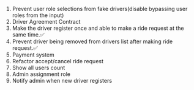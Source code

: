 1. Prevent user role selections from fake drivers(disable bypassing user roles from the input)
2. Driver Agreement Contract
3. Make the driver register once and able to make a ride request at the same time.✅
4. Prevent driver being removed from drivers list after making ride request.✅
5. Payment system
6. Refactor accept/cancel ride request
7. Show all users count
8. Admin assignment role
9. Notify admin when new driver registers



